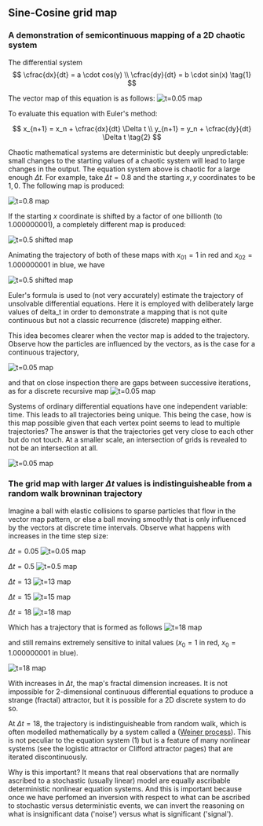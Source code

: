 ## Sine-Cosine grid map

### A demonstration of semicontinuous mapping of a 2D chaotic system

The differential system
$$ \cfrac{dx}{dt} = a \cdot cos(y) \\
\cfrac{dy}{dt} = b \cdot sin(x) \tag{1} $$

The vector map of this equation is as follows:
![t=0.05 map]({{https://blbadger.github.io}}/grid_map/cossin_vectors.png)

To evaluate this equation with Euler's method:

$$
x_{n+1} = x_n + \cfrac{dx}{dt} \Delta t \\
y_{n+1} = y_n + \cfrac{dy}{dt} \Delta t  \tag{2}
$$

Chaotic mathematical systems are deterministic but deeply unpredictable: small changes to the starting values of a chaotic system will lead to large changes in the output. The equation system above is chaotic for a large enough $\Delta t$.  For example, take $\Delta t = 0.8$ and the starting $x, y$ coordinates to be $1, 0$. The following map is produced:

![t=0.8 map]({{https://blbadger.github.io}}/grid_map/cossin_0.8t.png)

If the starting $x$ coordinate is shifted by a factor of one billionth (to 1.000000001), a completely different map is produced:

![t=0.5 shifted map]({{https://blbadger.github.io}}/grid_map/cossin_0.8t_shifted.png)

Animating the trajectory of both of these maps with $x_{01} = 1$ in red and $x_{02} = 1.000000001$ in blue, we have 

![t=0.5 shifted map]({{https://blbadger.github.io}}/grid_map/grid_vid.gif)


Euler's formula is used to (not very accurately) estimate the trajectory of unsolvable differential equations.  Here it is employed with deliberately large values of delta_t in order to demonstrate a mapping that is not quite continuous but not a classic recurrence (discrete) mapping either.

This idea becomes clearer when the vector map is added to the trajectory.  Observe how the particles are influenced by the vectors, as is the case for a continuous trajectory, 

![t=0.05 map]({{https://blbadger.github.io}}/grid_map/cossin_quivers.png)

and that on close inspection there are gaps between successive iterations, as for a discrete recursive map
![t=0.05 map]({{https://blbadger.github.io}}/grid_map/cossin_quivers_zoom.png)

Systems of ordinary differential equations have one independent variable: time.  This leads to all trajectories being unique.  This being the case, how is this map possible given that each vertex point seems to lead to multiple trajectories?  The answer is that the trajectories get very close to each other but do not touch.  At a smaller scale, an intersection of grids is revealed to not be an intersection at all.

![t=0.05 map]({{https://blbadger.github.io}}/grid_map/grid_map_intersection.png)

### The grid map with larger $\Delta t$ values is indistinguisheable from a random walk browninan trajectory

Imagine a ball with elastic collisions to sparse particles that flow in the vector map pattern, or else a ball moving smoothly that is only influenced by the vectors at discrete time intervals. Observe what happens with increases in the time step size:

$\Delta t = 0.05$
![t=0.05 map]({{https://blbadger.github.io}}/grid_map/cossin_0.05t.png)

$\Delta t = 0.5$
![t=0.5 map]({{https://blbadger.github.io}}/grid_map/cossin_0.5t.png)

$\Delta t = 13$
![t=13 map]({{https://blbadger.github.io}}/grid_map/cossin_13t.png)

$\Delta t = 15$
![t=15 map]({{https://blbadger.github.io}}/grid_map/cossin_15t.png)

$\Delta t = 18$
![t=18 map]({{https://blbadger.github.io}}/grid_map/cossin_18t.png)

Which has a trajectory that is formed as follows
![t=18 map]({{https://blbadger.github.io}}/grid_map/grid_18.gif)

and still remains extremely sensitive to inital values ($x_0 = 1$ in red, $x_0 = 1.000000001$ in blue).

![t=18 map]({{https://blbadger.github.io}}/grid_map/grid_18_comp.png)


With increases in $\Delta t$, the map's fractal dimension increases. It is not impossible for 2-dimensional continuous differential equations to produce a strange (fractal) attractor, but it is possible for a 2D discrete system to do so.

At $\Delta t = 18$, the trajectory is indistinguisheable from random walk, which is often modelled mathematically by a system called a ([Weiner process](https://en.wikipedia.org/wiki/Brownian_motion)).  This is not peculiar to the equation system (1) but is a feature of many nonlinear systems (see the logistic attractor or Clifford attractor pages) that are iterated discontinuously.  

Why is this important?  It means that real observations that are normally ascribed to a stochastic (usually linear) model are equally ascribable deterministic nonlinear equation systems.  And this is important because once we have perfomed an inversion with respect to what can be ascribed to stochastic versus deterministic events, we can invert the reasoning on what is insignificant data ('noise') versus what is significant ('signal').  



